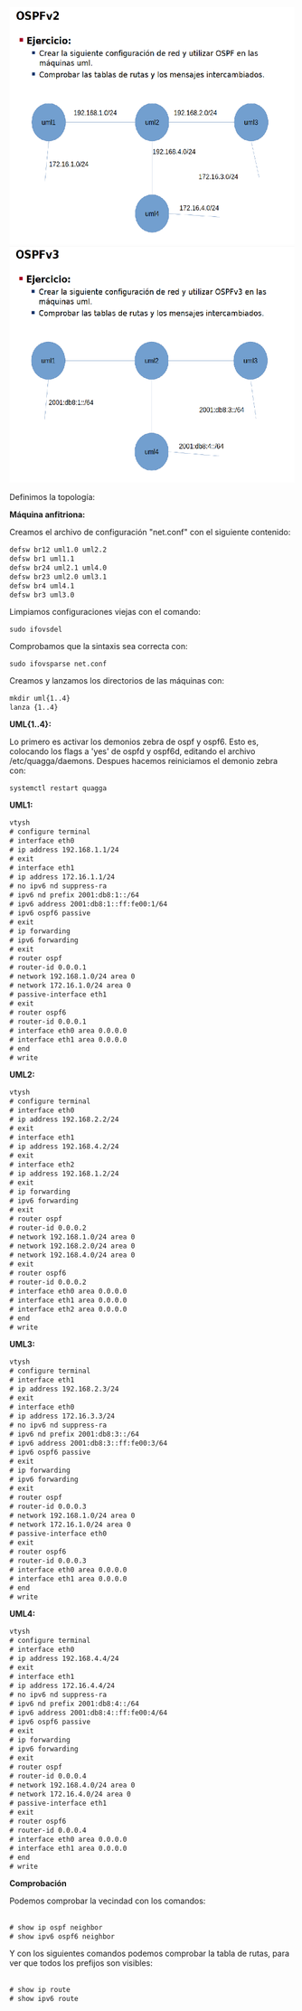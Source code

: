 ![](images/ej3-OSPF.png)
![](images/ej4-OSPF.png)

Definimos la topología:

**Máquina anfitriona:**

Creamos el archivo de configuración "net.conf" con el siguiente contenido:
<pre><code>defsw br12 uml1.0 uml2.2
defsw br1 uml1.1
defsw br24 uml2.1 uml4.0
defsw br23 uml2.0 uml3.1
defsw br4 uml4.1
defsw br3 uml3.0</code></pre>

Limpiamos configuraciones viejas con el comando:
<pre><code>sudo ifovsdel</code></pre>

Comprobamos que la sintaxis sea correcta con:
<pre><code>sudo ifovsparse net.conf</code></pre>

Creamos y lanzamos los directorios de las máquinas con:
<pre><code>mkdir uml{1..4}
lanza {1..4}</code></pre>

**UML{1..4}:**

Lo primero es activar los demonios zebra de ospf y ospf6. Esto es, colocando los flags a 'yes' de ospfd y ospf6d, editando el archivo /etc/quagga/daemons. Despues hacemos reiniciamos el demonio zebra con:
<pre><code>systemctl restart quagga</code></pre>

**UML1:**

<pre><code>vtysh
# configure terminal
# interface eth0
# ip address 192.168.1.1/24
# exit
# interface eth1
# ip address 172.16.1.1/24
# no ipv6 nd suppress-ra
# ipv6 nd prefix 2001:db8:1::/64
# ipv6 address 2001:db8:1::ff:fe00:1/64
# ipv6 ospf6 passive
# exit
# ip forwarding
# ipv6 forwarding
# exit
# router ospf
# router-id 0.0.0.1
# network 192.168.1.0/24 area 0
# network 172.16.1.0/24 area 0
# passive-interface eth1
# exit
# router ospf6
# router-id 0.0.0.1
# interface eth0 area 0.0.0.0
# interface eth1 area 0.0.0.0
# end
# write
</code></pre>

**UML2:**

<pre><code>vtysh
# configure terminal
# interface eth0
# ip address 192.168.2.2/24
# exit
# interface eth1
# ip address 192.168.4.2/24
# exit
# interface eth2
# ip address 192.168.1.2/24
# exit
# ip forwarding
# ipv6 forwarding
# exit
# router ospf
# router-id 0.0.0.2
# network 192.168.1.0/24 area 0
# network 192.168.2.0/24 area 0
# network 192.168.4.0/24 area 0
# exit
# router ospf6
# router-id 0.0.0.2
# interface eth0 area 0.0.0.0
# interface eth1 area 0.0.0.0
# interface eth2 area 0.0.0.0
# end
# write
</code></pre>

**UML3:**

<pre><code>vtysh
# configure terminal
# interface eth1
# ip address 192.168.2.3/24
# exit
# interface eth0
# ip address 172.16.3.3/24
# no ipv6 nd suppress-ra
# ipv6 nd prefix 2001:db8:3::/64
# ipv6 address 2001:db8:3::ff:fe00:3/64
# ipv6 ospf6 passive
# exit
# ip forwarding
# ipv6 forwarding
# exit
# router ospf
# router-id 0.0.0.3
# network 192.168.1.0/24 area 0
# network 172.16.1.0/24 area 0
# passive-interface eth0
# exit
# router ospf6
# router-id 0.0.0.3
# interface eth0 area 0.0.0.0
# interface eth1 area 0.0.0.0
# end
# write
</code></pre>

**UML4:**

<pre><code>vtysh
# configure terminal
# interface eth0
# ip address 192.168.4.4/24
# exit
# interface eth1
# ip address 172.16.4.4/24
# no ipv6 nd suppress-ra
# ipv6 nd prefix 2001:db8:4::/64
# ipv6 address 2001:db8:4::ff:fe00:4/64
# ipv6 ospf6 passive
# exit
# ip forwarding
# ipv6 forwarding
# exit
# router ospf
# router-id 0.0.0.4
# network 192.168.4.0/24 area 0
# network 172.16.4.0/24 area 0
# passive-interface eth1
# exit
# router ospf6
# router-id 0.0.0.4
# interface eth0 area 0.0.0.0
# interface eth1 area 0.0.0.0
# end
# write
</code></pre>


**Comprobación**

Podemos comprobar la vecindad con los comandos:
<pre><code>
# show ip ospf neighbor
# show ipv6 ospf6 neighbor
</code></pre>

Y con los siguientes comandos podemos comprobar la tabla de rutas, para ver que todos los prefijos son visibles:
<pre><code>
# show ip route
# show ipv6 route
</code></pre>
